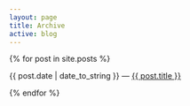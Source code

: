 ```yaml
---
layout: page
title: Archive
active: blog
---
```


{% for post in site.posts %}
<p>
	{{ post.date | date_to_string }}
	&mdash;
	<a href="{{ post.url }}" title="{{ post.title }}">{{ post.title }}</a>
</p>
{% endfor %}